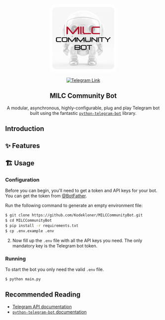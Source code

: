 <p align="center">
    <img src="logo/milclogo.jpg" style="background: white; border-radius: 10%; padding: 10px" alt="Logo" width="200px">
</p>


<p align="center">
   <a href="https://t.me/milc_community_bot"><img alt="Telegram Link" src="https://img.shields.io/badge/Telegram-%40milc_community_bot-blue"></a>
</p>

<h2 align="center">MILC Community Bot</h2>
<p align="center">A modular, asynchronous, highly-configurable, plug and play Telegram bot built using the fantastic <a href="https://github.com/python-telegram-bot/python-telegram-bot"><code>python-telegram-bot</code></a> library.</p>

## Introduction

## ✨ Features

## 🏗 Usage

### Configuration

Before you can begin, you'll need to get a token and API keys for your bot. You can get the token from [@BotFather](https://t.me/botfather).

Run the following command to generate an empty environment file:

```bash
$ git clone https://github.com/Kodekloner/MILCCommunityBot.git
$ cd MILCCommunityBot
$ pip install -r requirements.txt
$ cp .env.example .env
```

2. Now fill up the `.env` file with all the API keys you need. The only mandatory key is the Telegram bot token.

### Running

To start the bot you only need the valid `.env` file.

```bash
$ python main.py
```

## Recommended Reading

- [Telegram API documentation](https://core.telegram.org/bots/api)
- [`python-telegram-bot` documentation](https://python-telegram-bot.readthedocs.io/)
